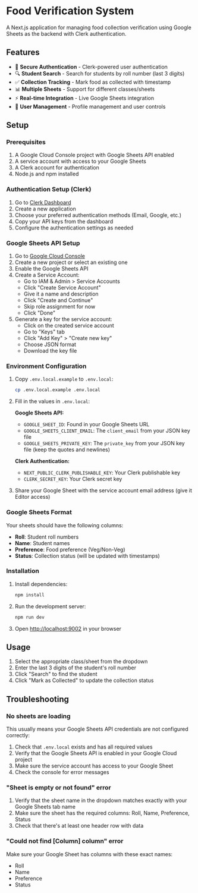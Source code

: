 # Food Verification System

A Next.js application for managing food collection verification using Google Sheets as the backend with Clerk authentication.

## Features

- 🔐 **Secure Authentication** - Clerk-powered user authentication
- 🔍 **Student Search** - Search for students by roll number (last 3 digits)  
- ✅ **Collection Tracking** - Mark food as collected with timestamp
- 📊 **Multiple Sheets** - Support for different classes/sheets
- ⚡ **Real-time Integration** - Live Google Sheets integration
- 👤 **User Management** - Profile management and user controls

## Setup

### Prerequisites

1. A Google Cloud Console project with Google Sheets API enabled
2. A service account with access to your Google Sheets
3. A Clerk account for authentication
4. Node.js and npm installed

### Authentication Setup (Clerk)

1. Go to [Clerk Dashboard](https://clerk.com)
2. Create a new application
3. Choose your preferred authentication methods (Email, Google, etc.)
4. Copy your API keys from the dashboard
5. Configure the authentication settings as needed

### Google Sheets API Setup

1. Go to [Google Cloud Console](https://console.cloud.google.com/)
2. Create a new project or select an existing one
3. Enable the Google Sheets API
4. Create a Service Account:
   - Go to IAM & Admin > Service Accounts
   - Click "Create Service Account"
   - Give it a name and description
   - Click "Create and Continue"
   - Skip role assignment for now
   - Click "Done"
5. Generate a key for the service account:
   - Click on the created service account
   - Go to "Keys" tab
   - Click "Add Key" > "Create new key"
   - Choose JSON format
   - Download the key file

### Environment Configuration

1. Copy `.env.local.example` to `.env.local`:
   ```bash
   cp .env.local.example .env.local
   ```

2. Fill in the values in `.env.local`:
   
   **Google Sheets API:**
   - `GOOGLE_SHEET_ID`: Found in your Google Sheets URL
   - `GOOGLE_SHEETS_CLIENT_EMAIL`: The `client_email` from your JSON key file
   - `GOOGLE_SHEETS_PRIVATE_KEY`: The `private_key` from your JSON key file (keep the quotes and newlines)
   
   **Clerk Authentication:**
   - `NEXT_PUBLIC_CLERK_PUBLISHABLE_KEY`: Your Clerk publishable key
   - `CLERK_SECRET_KEY`: Your Clerk secret key

3. Share your Google Sheet with the service account email address (give it Editor access)

### Google Sheets Format

Your sheets should have the following columns:
- **Roll**: Student roll numbers
- **Name**: Student names  
- **Preference**: Food preference (Veg/Non-Veg)
- **Status**: Collection status (will be updated with timestamps)

### Installation

1. Install dependencies:
   ```bash
   npm install
   ```

2. Run the development server:
   ```bash
   npm run dev
   ```

3. Open [http://localhost:9002](http://localhost:9002) in your browser

## Usage

1. Select the appropriate class/sheet from the dropdown
2. Enter the last 3 digits of the student's roll number
3. Click "Search" to find the student
4. Click "Mark as Collected" to update the collection status

## Troubleshooting

### No sheets are loading

This usually means your Google Sheets API credentials are not configured correctly:

1. Check that `.env.local` exists and has all required values
2. Verify that the Google Sheets API is enabled in your Google Cloud project
3. Make sure the service account has access to your Google Sheet
4. Check the console for error messages

### "Sheet is empty or not found" error

1. Verify that the sheet name in the dropdown matches exactly with your Google Sheets tab name
2. Make sure the sheet has the required columns: Roll, Name, Preference, Status
3. Check that there's at least one header row with data

### "Could not find [Column] column" error

Make sure your Google Sheet has columns with these exact names:
- Roll
- Name  
- Preference
- Status
